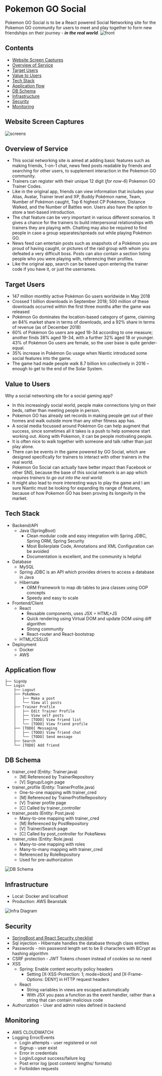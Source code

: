 # Pokemon GO Social

Pokemon GO Social is to be a React powered Social Networking site for the Pokemon GO community for users to meet and play together to form new friendships on their journey - ***in the real world***.
![front](./img/front.png)

## Contents

- [Website Screen Captures](#website-screen-captures)
- [Overview of Service](#overview-of-service)
- [Target Users](#target-users)
- [Value to Users](#value-to-users)
- [Tech Stack](#tech-stack)
- [Application flow](#application-flow)
- [DB Schema](#db-schema)
- [Infrastructure](#infrastructure)
- [Security](#security)
- [Monitoring](#monitoring)

## Website Screen Captures

![screens](./img/fscreens.png)

## Overview of Service

- This social networking site is aimed at adding basic features such as making friends, 1-on-1 chat, news feed posts readable by friends and searching for other users, to supplement interaction in the Pokemon GO community.
- Trainers can register with their unique 12 digit (*for now-6*) Pokemon GO Trainer Codes.
- Like in the original app, friends can view information that includes your Alias, Avatar, Trainer level and XP, Buddy Pokémon name, Team, Number of Pokémon caught, Top 6 highest CP Pokémon, Distance Walked, and the Number of Battles won. Users also have the option to store a text-based introduction.
- The chat feature can be very important in various different scenarios. It gives a chance for the trainers to build interpersonal relationships with trainers they are playing with. Chatting may also be required to find people in case a group separates/spreads out while playing Pokémon GO.
- News feed can entertain posts such as snapshots of a Pokémon you are proud of having caught, or pictures of the raid group with whom you defeated a very difficult boss. Posts can also contain a section listing people who you were playing with, referencing their profiles.
- Like the original app, search can be based upon entering the trainer code if you have it, or just the usernames.

## Target Users

- 147 million monthly active Pokémon Go users worldwide in May 2018
- Crossed 1 billion downloads in September 2018; 500 million of these downloads occurred within the first three months after the game was released
- Pokémon Go dominates the location-based category of game, claiming an 84% market share in terms of downloads, and a 92% share in terms of revenue (as of December 2018)
- 60% of Pokémon Go users are aged 18-34 according to one measure; another finds 38% aged 19-34, with a further 32% aged 18 or younger. 43% of Pokémon Go users are female, so the user base is quite gender-equal.
- 35% increase in Pokémon Go usage when Niantic introduced some social features into the game.
- The game had made people walk 8.7 billion km collectively in 2016 – enough to get to the end of the Solar System.

## Value to Users

Why a social networking site for a social gaming app?

- In this increasingly social world, people make connections lying on their beds, rather than meeting people in person.
- Pokemon GO has already set records in making people get out of their homes and walk outside more than any other fitness app has.
- A social media focussed around Pokémon Go can help augment that success, since sometimes all it takes is a push to help someone start working out. Along with Pokemon, it can be people motivating people.
- It is often nice to walk together with someone and talk rather than just play alone.
- There can be events in the game powered by GO Social, which are designed specifically for trainers to interact with other trainers in the real world.
- Pokemon Go Social can actually have better impact than Facebook or other SNS, because the base of this social network is an app which *requires trainers to go out into the real world*.
- It might also lead to more interesting ways to play the game and I am sure Niantic must be looking for expanding its range of features, because of how Pokemon GO has been proving its longevity in the market.

## Tech Stack

- Backend/API
  - Java (SpringBoot)
    - Clean modular code and easy integration with Spring JDBC, Spring ORM, Spring Security
    - Most Boilerplate Code, Annotations and XML Configuration can be avoided
    - Documentation is excellent, and the community is helpful
- Database
  - MySQL
  - Spring JDBC is an API which provides drivers to access a database in Java
  - Hibernate
    - ORM Framework to map db tables to java classes using OOP concepts
    - Speedy and easy to scale
- Frontend/Client
  - React
    - Reusable components, uses JSX = HTML+JS
    - Quick rendering using Virtual DOM and update DOM using diff algorithm
    - Strong community
    - React-router and React-bootstrap
  - HTML/CSS/JS
- Deployment
  - Docker
  - AWS

## Application flow

```
├── SignUp
└── Login
    ├── Logout
    ├── PokeNews
    │   ├── Make a post
    │   └── View all posts
    ├── Trainer Profile
    │   ├── Edit Trainer Profile
    │   ├── View self posts
    │   ├── [TODO] View friend list
    │   └── [TODO] View friend profile
    ├── [TODO] Messaging
    │   ├── [TODO] View friend chat
    │   └── [TODO] Send message
    ├── Search
    └── [TODO] Add friend
```

## DB Schema

- trainer_cred (Entity: Trainer.java)
  - [M] Referenced by TrainerRepository
  - [V] Signup/Login page
- trainer_profile (Entity: TrainerProfile.java)
  - One-to-one mapping with trainer_cred
  - [M] Referenced by TrainerProfileRepository
  - [V] Trainer profile page
  - [C] Called by trainer_controller
- trainer_posts (Entity: Post.java)
  - Many-to-one mapping with trainer_cred
  - [M] Referenced by PostRepository
  - [V] Trainer/Search page
  - [C] Called by post_controller for PokeNews
- trainer_roles (Entity: Role.java)
  - Many-to-one mapping with roles
  - Many-to-many mapping with trainer_cred
  - Referenced by RoleRepository
  - Used for pre-authorization

![DB Schema](./img/fschema.png)

## Infrastructure

- Local: Docker and localhost
- Production: AWS Beanstalk 

![Infra Diagram](./img/finfra.png)

## Security

- [SpringBoot and React Security checklist](https://snyk.io/blog/spring-boot-security-best-practices/)
- Sql injection - Hibernate handles the database through class entities
- Passwords - min password length set to be 8 characters with BCrypt as hashing algorithm
- CSRF protection - JWT Tokens chosen instead of cookies so no need
- XSS
  - Spring: Enable content security policy headers
    - Setting [X-XSS-Protection: 1; mode=block] and [X-Frame-Options: DENY] in HTTP request headers
  - React
    - String variables in views are escaped automatically
    - With JSX you pass a function as the event handler, rather than a string that can contain malicious code
- Authorization - User and admin roles defined in backend

## Monitoring

- AWS CLOUDWATCH
- Logging Error/Events
  - Login attempts - user registered or not
  - Signup - user exist
  - Error in credentials
  - Login/Logout success/failure log
  - Post error log (post content/ lengths/ formats)
  - Forbidden requests
